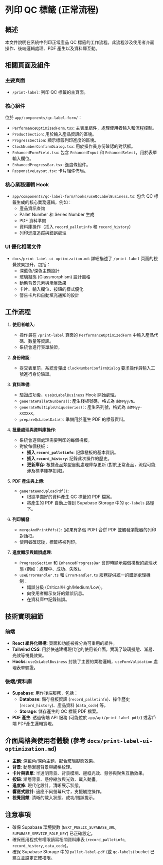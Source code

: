 # 列印 QC 標籤 (正常流程)

## 概述

本文件說明在系統中列印正常產品 QC 標籤的工作流程。此流程涉及使用者介面操作、後端邏輯處理、PDF 產生以及資料庫互動。

## 相關頁面及組件

### 主要頁面
- `/print-label`: 列印 QC 標籤的主頁面。

### 核心組件
位於 `app/components/qc-label-form/`：
- `PerformanceOptimizedForm.tsx`: 主表單組件，處理使用者輸入和流程控制。
- `ProductSection`: 用於輸入產品資訊的區塊。
- `ProgressSection`: 顯示標籤列印進度的區塊。
- `ClockNumberConfirmDialog.tsx`: 用於操作員身份確認的對話框。
- `EnhancedFormField.tsx`: 包含 `EnhancedInput` 和 `EnhancedSelect`，用於表單輸入欄位。
- `EnhancedProgressBar.tsx`: 進度條組件。
- `ResponsiveLayout.tsx`: 卡片組件佈局。

### 核心業務邏輯 Hook
- `app/components/qc-label-form/hooks/useQcLabelBusiness.ts`: 包含 QC 標籤生成的核心業務邏輯，例如：
    - 產品資訊查詢
    - Pallet Number 和 Series Number 生成
    - PDF 資料準備
    - 資料庫操作（插入 `record_palletinfo` 和 `record_history`）
    - 列印進度追蹤與錯誤處理

### UI 優化相關文件
- `docs/print-label-ui-optimization.md`: 詳細描述了 `/print-label` 頁面的視覺效果提升，包括：
    - 深藍色/深色主題設計
    - 玻璃擬態 (Glassmorphism) 設計風格
    - 動態背景元素與漸層效果
    - 卡片、輸入欄位、按鈕的樣式優化
    - 警告卡片和自動填充通知的設計

## 工作流程

1.  **使用者輸入**:
    *   操作員在 `/print-label` 頁面的 `PerformanceOptimizedForm` 中輸入產品代碼、數量等資訊。
    *   系統會進行表單驗證。

2.  **身份確認**:
    *   提交表單前，系統會彈出 `ClockNumberConfirmDialog` 要求操作員輸入工號進行身份驗證。

3.  **資料準備**:
    *   驗證成功後，`useQcLabelBusiness` Hook 開始處理。
    *   `generatePalletNumbers()`: 產生棧板號碼，格式為 `ddMMyy/N`。
    *   `generateMultipleUniqueSeries()`: 產生系列號，格式為 `ddMMyy-XXXXXX`。
    *   `prepareQcLabelData()`: 準備用於產生 PDF 的標籤資料。

4.  **批量處理與資料庫操作**:
    *   系統會逐個處理需要列印的每個棧板。
    *   對於每個棧板：
        *   **插入 `record_palletinfo`**: 記錄棧板的基本資訊。
        *   **插入 `record_history`**: 記錄此次操作的歷史。
        *   **更新庫存**: 根據產品類型自動處理庫存更新 (對於正常產品，流程可能涉及標準庫存扣減)。

5.  **PDF 產生與上傳**:
    *   `generateAndUploadPdf()`:
        *   根據準備好的資料產生 QC 標籤的 PDF 檔案。
        *   將產生的 PDF 自動上傳到 Supabase Storage 中的 `qc-labels` 路徑下。

6.  **列印觸發**:
    *   `mergeAndPrintPdfs()`: (如果有多個 PDF) 合併 PDF 並觸發瀏覽器的列印對話框。
    *   使用者確認後，標籤將被列印。

7.  **進度顯示與錯誤處理**:
    *   `ProgressSection` 和 `EnhancedProgressBar` 會即時顯示每個棧板的處理狀態 (例如：處理中、成功、失敗)。
    *   `useErrorHandler.ts` 和 `ErrorHandler.ts` 服務提供統一的錯誤處理機制：
        *   錯誤分級 (Critical/High/Medium/Low)。
        *   向使用者顯示友好的錯誤訊息。
        *   在資料庫中記錄錯誤。

## 技術實現細節

### 前端
-   **React 組件化架構**: 頁面和功能被拆分為可重用的組件。
-   **Tailwind CSS**: 用於快速建構現代化的使用者介面，實現了玻璃擬態、漸層、光效等視覺效果。
-   **Hooks**: `useQcLabelBusiness` 封裝了主要的業務邏輯，`useFormValidation` 處理表單驗證。

### 後端/資料庫
-   **Supabase**: 用作後端服務，包括：
    *   **Database**: 儲存棧板資訊 (`record_palletinfo`)、操作歷史 (`record_history`)、產品資料 (`data_code`) 等。
    *   **Storage**: 儲存產生的 QC 標籤 PDF 檔案。
-   **PDF 產生**: 透過後端 API 服務 (可能位於 `app/api/print-label-pdf/`) 或客戶端 PDF產生邏輯實現。

## 介面風格與使用者體驗 (參考 `docs/print-label-ui-optimization.md`)

-   **主題**: 深藍色/深色主題，配合玻璃擬態效果。
-   **背景**: 動態漸層背景與網格紋理。
-   **卡片與表單**: 半透明背景、背景模糊、邊框光效、懸停與聚焦互動效果。
-   **按鈕**: 漸層背景、懸停縮放與光效、載入動畫。
-   **進度條**: 現代化設計，清晰展示狀態。
-   **響應式設計**: 適應不同螢幕尺寸，支援觸控操作。
-   **視覺回饋**: 清晰的載入狀態、成功/錯誤提示。

## 注意事項

-   確保 Supabase 環境變數 (`NEXT_PUBLIC_SUPABASE_URL`, `SUPABASE_SERVICE_ROLE_KEY`) 已正確設定。
-   確保應用程式有權限讀寫相關資料庫表 (`record_palletinfo`, `record_history`, `data_code`)。
-   確保 Supabase Storage 中的 `pallet-label-pdf` (或 `qc-labels`) bucket 已建立並設定正確權限。 